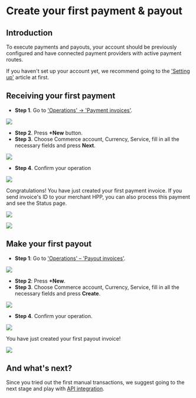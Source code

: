 # Create your first payment & payout


## Introduction

To execute payments and payouts, your account should be previously configured and have connected payment providers with active payment routes.

If you haven't set up your account yet, we recommend going to the ['Setting up'](/getting-started/setting-up-account/) article at first.

## Receiving your first payment

* **Step 1**. Go to ['Operations' → 'Payment invoices'](https://dashboard.paycore.io/operations/payment-invoices).

![](images/accept-1st-payment1.png)

* **Step 2**. Press **+New** button.
* **Step 3**. Choose Commerce account, Currency, Service, fill in all the necessary fields and press **Next**.

![](images/accept-1st-payment2.png)

* **Step 4**. Confirm your operation

![](images/accept-1st-payment3.png)

Congratulations! You have just created your first payment invoice. If you send invoice's ID to your merchant HPP, you can also process this payment and see the Status page.

![](images/accept-1st-payment4.png)

![](images/accept-1st-payment5.png)

## Make your first payout

* **Step 1**: Go to ['Operations' – 'Payout invoices'](https://dashboard.paycore.io/operations/payout-invoices).

![](images/make-1st-payout1.png)

* **Step 2**: Press **+New**.
* **Step 3**. Choose Commerce account, Currency, Service, fill in all the necessary fields and press **Create**.

![](images/make-1st-payout2.png)

* **Step 4**. Confirm your operation.

![](images/make-1st-payout3.png)

You have just created your first payout invoice!

![](images/make-1st-payout4.png)

## And what's next?

Since you tried out the first manual transactions, we suggest going to the next stage and play with [API integration](/getting-started/play-with-api/).